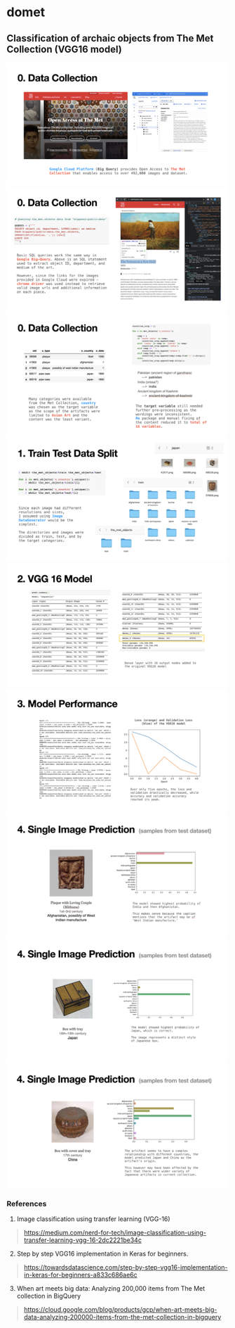 # domet
## Classification of archaic objects from The Met Collection (VGG16 model)

<img src="/ppt/0.jpg?raw=true">

<img src="/ppt/1.jpg?raw=true">

<img src="/ppt/2.jpg?raw=true">

<img src="/ppt/3.jpg?raw=true">

<img src="/ppt/4.jpg?raw=true">

<img src="/ppt/5.jpg?raw=true">

<img src="/ppt/6.jpg?raw=true">

<img src="/ppt/7.jpg?raw=true">

<img src="/ppt/8.jpg?raw=true">

### References

1. Image classification using transfer learning (VGG-16) 
> https://medium.com/nerd-for-tech/image-classification-using-transfer-learning-vgg-16-2dc2221be34c
 
2. Step by step VGG16 implementation in Keras for beginners. 
>  https://towardsdatascience.com/step-by-step-vgg16-implementation-in-keras-for-beginners-a833c686ae6c

3. When art meets big data: Analyzing 200,000 items from The Met
collection in BigQuery 
> https://cloud.google.com/blog/products/gcp/when-art-meets-big-data-analyzing-200000-items-from-the-met-collection-in-bigquery
